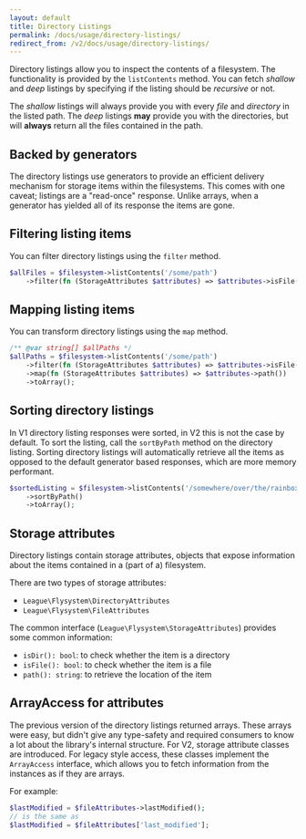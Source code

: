 ```yaml
---
layout: default
title: Directory Listings
permalink: /docs/usage/directory-listings/
redirect_from: /v2/docs/usage/directory-listings/
---
```


Directory listings allow you to inspect the contents of a filesystem. The functionality
is provided by the `listContents` method. You can fetch _shallow_ and _deep_ listings by
specifying if the listing should be _recursive_ or not.

The _shallow_ listings will always provide you with every _file_ and _directory_ in the
listed path. The _deep_ listings **may** provide you with the directories, but will **always**
return all the files contained in the path.

## Backed by generators

The directory listings use generators to provide an efficient delivery mechanism for
storage items within the filesystems. This comes with one caveat; listings are a "read-once"
response. Unlike arrays, when a generator has yielded all of its response the items are gone.

## Filtering listing items

You can filter directory listings using the `filter` method.

```php
$allFiles = $filesystem->listContents('/some/path')
    ->filter(fn (StorageAttributes $attributes) => $attributes->isFile());
``` 

## Mapping listing items

You can transform directory listings using the `map` method.

```php
/** @var string[] $allPaths */
$allPaths = $filesystem->listContents('/some/path')
    ->filter(fn (StorageAttributes $attributes) => $attributes->isFile())
    ->map(fn (StorageAttributes $attributes) => $attributes->path())
    ->toArray();
```

## Sorting directory listings

In V1 directory listing responses were sorted, in V2 this is not the case by default. To sort
the listing, call the `sortByPath` method on the directory listing. Sorting directory listings will automatically
retrieve all the items as opposed to the default generator based responses, which are more memory performant.

```php
$sortedListing = $filesystem->listContents('/somewhere/over/the/rainbox')
    ->sortByPath()
    ->toArray();
```

## Storage attributes

Directory listings contain storage attributes, objects that expose information about
the items contained in a (part of a) filesystem.

There are two types of storage attributes:

- `League\Flysystem\DirectoryAttributes`
- `League\Flysystem\FileAttributes`

The common interface (`League\Flysystem\StorageAttributes`) provides some common information:

- `isDir(): bool`: to check whether the item is a directory
- `isFile(): bool`: to check whether the item is a file
- `path(): string`: to retrieve the location of the item

## ArrayAccess for attributes

The previous version of the directory listings returned arrays. These arrays were easy, but
didn't give any type-safety and required consumers to know a lot about the library's internal
structure. For V2, storage attribute classes are introduced. For legacy style access, these
classes implement the `ArrayAccess` interface, which allows you to fetch information from
the instances as if they are arrays.

For example:

```php
$lastModified = $fileAttributes->lastModified();
// is the same as
$lastModified = $fileAttributes['last_modified'];
```
